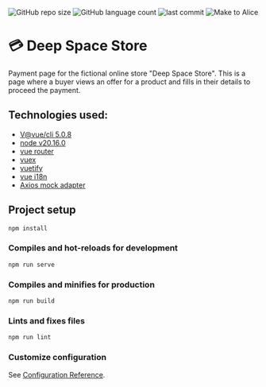 ![GitHub repo size](https://img.shields.io/github/repo-size/Ana-Alice-Honorio/deep-space-store?style=for-the-badge)
![GitHub language count](https://img.shields.io/github/languages/count/Ana-Alice-Honorio/deep-space-store?style=for-the-badge)
![last commit](https://img.shields.io/github/last-commit/Ana-Alice-Honorio/deep-space-store?style=for-the-badge")
![Make to Alice](https://img.shields.io/badge/make-to%20Alice-D818A5")

# 💳 Deep Space Store

Payment page for the fictional online store "Deep Space Store". This is
a page where a buyer views an offer for a product and fills in their details to proceed
the payment.

## Technologies used:

- [V@vue/cli 5.0.8](https://cli.vuejs.org/)
- [node v20.16.0](https://nodejs.org/pt)
- [vue router](https://router.vuejs.org/)
- [vuex](https://vuex.vuejs.org/)
- [vuetify](https://vuetifyjs.com/en/)
- [vue i18n](https://vue-i18n.intlify.dev/)
- [Axios mock adapter](https://www.npmjs.com/package/axios-mock-adapter)

## Project setup

```
npm install
```

### Compiles and hot-reloads for development

```
npm run serve
```

### Compiles and minifies for production

```
npm run build
```

### Lints and fixes files

```
npm run lint
```

### Customize configuration

See [Configuration Reference](https://cli.vuejs.org/config/).
